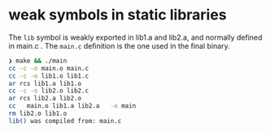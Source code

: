 # weak symbols in static libraries

The `lib` symbol is weakly exported in lib1.a and lib2.a, and normally defined
in main.c . The `main.c` definition is the one used in the final binary.

```bash
❯ make && ./main
cc -c -o main.o main.c
cc -c -o lib1.o lib1.c
ar rcs lib1.a lib1.o
cc -c -o lib2.o lib2.c
ar rcs lib2.a lib2.o
cc   main.o lib1.a lib2.a   -o main
rm lib2.o lib1.o
lib() was compiled from: main.c
```
